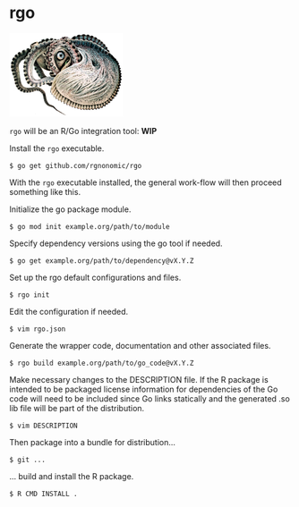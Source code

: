 # rgo

![[Paper nautilus](https://archive.org/details/icefalopodiviven00jatt)](Argonauta_argo.png)

`rgo` will be an R/Go integration tool: **WIP**

Install the `rgo` executable.

```
$ go get github.com/rgnonomic/rgo
```

With the `rgo` executable installed, the general work-flow will then proceed something like this.

Initialize the go package module.

```
$ go mod init example.org/path/to/module
```

Specify dependency versions using the go tool if needed.

```
$ go get example.org/path/to/dependency@vX.Y.Z
```

Set up the rgo default configurations and files.

```
$ rgo init
```

Edit the configuration if needed.

```
$ vim rgo.json
```

Generate the wrapper code, documentation and other associated files.

```
$ rgo build example.org/path/to/go_code@vX.Y.Z
```

Make necessary changes to the DESCRIPTION file.
If the R package is intended to be packaged license information for dependencies of the Go code will need to be included since Go links statically and the generated .so lib file will be part of the distribution.

```
$ vim DESCRIPTION
```

Then package into a bundle for distribution...

```
$ git ...
```

... build and install the R package.

```
$ R CMD INSTALL .
```
